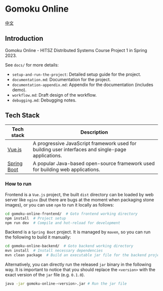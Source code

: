 # Gomoku Online

[中文](README_zh.md)

## Introduction

Gomoku Online - HITSZ Distributed Systems Course Project 1 in Spring 2023.

See `docs/` for more details:

- `setup-and-run-the-project`: Detailed setup guide for the project.
- `documentation.md`: Documentation for the project.
- `documentation-appendix.md`: Appendix for the documentation (includes demo).
- `workflow.md`: Draft design of the workflow.
- `debugging.md`: Debugging notes.

## Tech Stack

| Tech stack                                            | Description                                                                                        |
| ----------------------------------------------------- | -------------------------------------------------------------------------------------------------- |
| [Vue.js](https://vuejs.org/)                          | A progressive JavaScript framework used for building user interfaces and single-page applications. |
| [Spring Boot](https://spring.io/projects/spring-boot) | A popular Java-based open-source framework used for building web applications.                     |

<!-- | [Mybatis](https://mybatis.org/mybatis-3/)             | A persistence framework with support for custom SQL, stored procedures and advanced mappings. | -->
<!-- | [MySQL](https://www.mysql.com/)                       | A relational database management system.                                                      | -->

### How to run

Frontend is a `Vue.js` project, the built `dist` directory can be loaded by web server like `nginx` (but there are bugs at the moment when packaging stone images), or you can use `npm` to run it locally as follows:

```sh
cd gomoku-online-frontend/  # Goto frontend working directory
npm install  # Project setup
npm run dev  # Compile and hot-reload for development
```

Backend is a `Spring Boot` project. It is managed by `maven`, so you can run the following to build it manually:

```sh
cd gomoku-online-backend/  # Goto backend working directory
mvn install  # Install necessary dependencies
mvn clean package  # Build an executable jar file for the backend project
```

Alternatively, you can directly run the released `jar` binary in the following way. It is important to notice that you should replace the `<version>` with the exact version of the `jar` file (e.g. `0.1.0`).

```sh
java -jar gomoku-online-<version>.jar # Run the jar file
```
